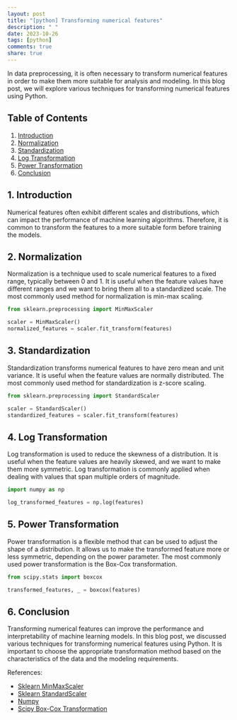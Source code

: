 ```yaml
---
layout: post
title: "[python] Transforming numerical features"
description: " "
date: 2023-10-26
tags: [python]
comments: true
share: true
---
```


In data preprocessing, it is often necessary to transform numerical features in order to make them more suitable for analysis and modeling. In this blog post, we will explore various techniques for transforming numerical features using Python.

## Table of Contents
1. [Introduction](#introduction)
2. [Normalization](#normalization)
3. [Standardization](#standardization)
4. [Log Transformation](#log-transformation)
5. [Power Transformation](#power-transformation)
6. [Conclusion](#conclusion)

## 1. Introduction <a name="introduction"></a>
Numerical features often exhibit different scales and distributions, which can impact the performance of machine learning algorithms. Therefore, it is common to transform the features to a more suitable form before training the models.

## 2. Normalization <a name="normalization"></a>
Normalization is a technique used to scale numerical features to a fixed range, typically between 0 and 1. It is useful when the feature values have different ranges and we want to bring them all to a standardized scale. The most commonly used method for normalization is min-max scaling.

```python
from sklearn.preprocessing import MinMaxScaler

scaler = MinMaxScaler()
normalized_features = scaler.fit_transform(features)
```

## 3. Standardization <a name="standardization"></a>
Standardization transforms numerical features to have zero mean and unit variance. It is useful when the feature values are normally distributed. The most commonly used method for standardization is z-score scaling.

```python
from sklearn.preprocessing import StandardScaler

scaler = StandardScaler()
standardized_features = scaler.fit_transform(features)
```

## 4. Log Transformation <a name="log-transformation"></a>
Log transformation is used to reduce the skewness of a distribution. It is useful when the feature values are heavily skewed, and we want to make them more symmetric. Log transformation is commonly applied when dealing with values that span multiple orders of magnitude.

```python
import numpy as np

log_transformed_features = np.log(features)
```

## 5. Power Transformation <a name="power-transformation"></a>
Power transformation is a flexible method that can be used to adjust the shape of a distribution. It allows us to make the transformed feature more or less symmetric, depending on the power parameter. The most commonly used power transformation is the Box-Cox transformation.

```python
from scipy.stats import boxcox

transformed_features, _ = boxcox(features)
```

## 6. Conclusion <a name="conclusion"></a>
Transforming numerical features can improve the performance and interpretability of machine learning models. In this blog post, we discussed various techniques for transforming numerical features using Python. It is important to choose the appropriate transformation method based on the characteristics of the data and the modeling requirements.

References:
- [Sklearn MinMaxScaler](https://scikit-learn.org/stable/modules/generated/sklearn.preprocessing.MinMaxScaler.html)
- [Sklearn StandardScaler](https://scikit-learn.org/stable/modules/generated/sklearn.preprocessing.StandardScaler.html)
- [Numpy](https://numpy.org/doc/stable/)
- [Scipy Box-Cox Transformation](https://docs.scipy.org/doc/scipy/reference/generated/scipy.stats.boxcox.html)